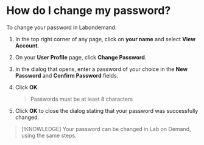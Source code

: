 # How do I change my password?

To change your password in Labondemand:

1. In the top right corner of any page, click on **your name** and select **View Account**.
1. On your **User Profile** page, click **Change Password**. 
1. In the dialog that opens, enter a password of your choice in the **New Password** and **Confirm Password** fields.
1. Click **OK**. 

    >Passwords must be at least 8 characters

1. Click **OK** to close the dialog stating that your password was successfully changed.

> [!KNOWLEDGE] Your password can be changed in Lab on Demand, using the same steps. 